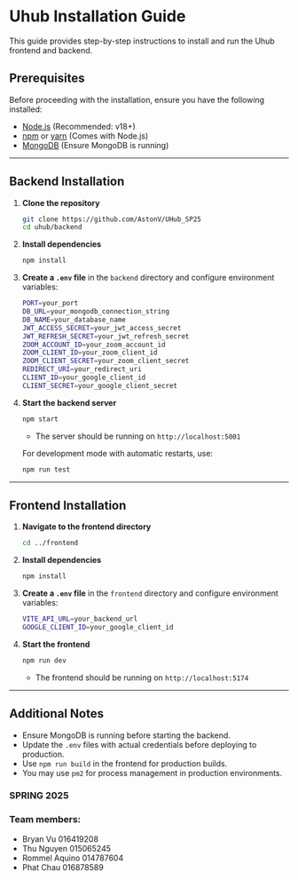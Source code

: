 # Uhub Installation Guide

This guide provides step-by-step instructions to install and run the Uhub frontend and backend.

## Prerequisites
Before proceeding with the installation, ensure you have the following installed:

- [Node.js](https://nodejs.org/) (Recommended: v18+)
- [npm](https://www.npmjs.com/) or [yarn](https://yarnpkg.com/) (Comes with Node.js)
- [MongoDB](https://www.mongodb.com/) (Ensure MongoDB is running)

---

## Backend Installation

1. **Clone the repository**
   ```sh
   git clone https://github.com/AstonV/UHub_SP25
   cd uhub/backend
   ```

2. **Install dependencies**
   ```sh
   npm install
   ```

3. **Create a `.env` file** in the `backend` directory and configure environment variables:
   ```sh
   PORT=your_port
   DB_URL=your_mongodb_connection_string
   DB_NAME=your_database_name
   JWT_ACCESS_SECRET=your_jwt_access_secret
   JWT_REFRESH_SECRET=your_jwt_refresh_secret
   ZOOM_ACCOUNT_ID=your_zoom_account_id
   ZOOM_CLIENT_ID=your_zoom_client_id
   ZOOM_CLIENT_SECRET=your_zoom_client_secret
   REDIRECT_URI=your_redirect_uri
   CLIENT_ID=your_google_client_id
   CLIENT_SECRET=your_google_client_secret
   ```

4. **Start the backend server**
   ```sh
   npm start
   ```
   - The server should be running on `http://localhost:5001`
   
   For development mode with automatic restarts, use:
   ```sh
   npm run test
   ```

---

## Frontend Installation

1. **Navigate to the frontend directory**
   ```sh
   cd ../frontend
   ```

2. **Install dependencies**
   ```sh
   npm install
   ```

3. **Create a `.env` file** in the `frontend` directory and configure environment variables:
   ```sh
   VITE_API_URL=your_backend_url
   GOOGLE_CLIENT_ID=your_google_client_id
   ```

4. **Start the frontend**
   ```sh
   npm run dev
   ```
   - The frontend should be running on `http://localhost:5174`

---

## Additional Notes

- Ensure MongoDB is running before starting the backend.
- Update the `.env` files with actual credentials before deploying to production.
- Use `npm run build` in the frontend for production builds.
- You may use `pm2` for process management in production environments.

### SPRING 2025

### Team members: 
- Bryan Vu 016419208
- Thu Nguyen 015065245
- Rommel Aquino 014787604 
- Phat Chau 016878589
